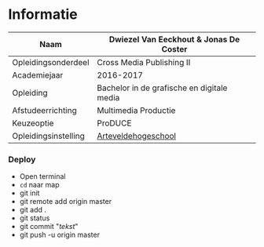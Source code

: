 # Informatie

|Naam|Dwiezel Van Eeckhout & Jonas De Coster |
|---|---|
|Opleidingsonderdeel|Cross Media Publishing II|
|Academiejaar|2016-2017|
|Opleiding|Bachelor in de grafische en digitale media|
|Afstudeerrichting|Multimedia Productie|
|Keuzeoptie|ProDUCE|
|Opleidingsinstelling|[Arteveldehogeschool](http://www.arteveldehogeschool.be/)|

### Deploy
- Open terminal
- `cd` naar map
- git init
- git remote add origin master
- git add .
- git status
- git commit "_tekst_"
- git push -u origin master

